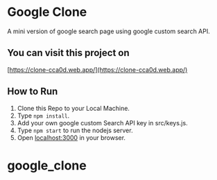 # Google Clone

A mini version of google search page using google custom search API.


## You can visit this project on
[https://clone-cca0d.web.app/](https://clone-cca0d.web.app/)



## How to Run 
1. Clone this Repo to your Local Machine.
2. Type ``` npm install ```.
3. Add your own google custom Search API key in src/keys.js.
4. Type ```npm start``` to run the nodejs server.
5. Open [localhost:3000](localhost:3000/) in your browser.

# google_clone
